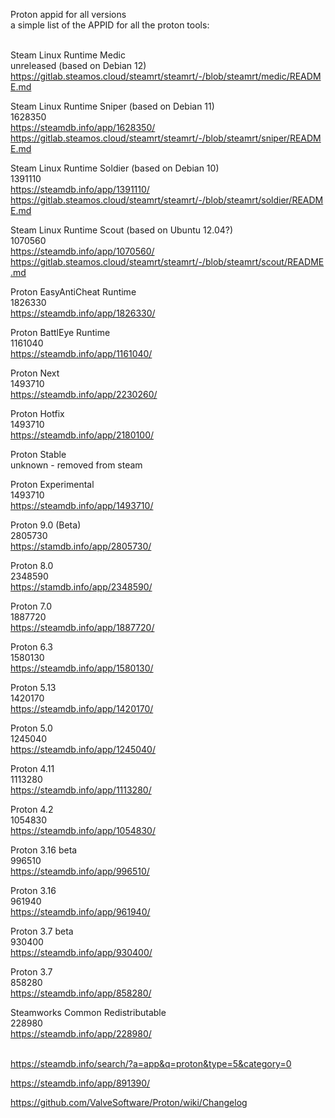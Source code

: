 Proton appid for all versions </br>
a simple list of the APPID for all the proton tools: </br>
 </br>

Steam Linux Runtime Medic </br>
unreleased (based on Debian 12) </br>
https://gitlab.steamos.cloud/steamrt/steamrt/-/blob/steamrt/medic/README.md </br>

Steam Linux Runtime Sniper (based on Debian 11) </br>
1628350 </br>
https://steamdb.info/app/1628350/ </br>
https://gitlab.steamos.cloud/steamrt/steamrt/-/blob/steamrt/sniper/README.md </br>

Steam Linux Runtime Soldier (based on Debian 10) </br>
1391110 </br>
https://steamdb.info/app/1391110/ </br>
https://gitlab.steamos.cloud/steamrt/steamrt/-/blob/steamrt/soldier/README.md </br>

Steam Linux Runtime Scout (based on Ubuntu 12.04?) </br>
1070560 </br>
https://steamdb.info/app/1070560/ </br>
https://gitlab.steamos.cloud/steamrt/steamrt/-/blob/steamrt/scout/README.md </br>

Proton EasyAntiCheat Runtime </br>
1826330 </br>
https://steamdb.info/app/1826330/ </br>

Proton BattlEye Runtime </br>
1161040 </br>
https://steamdb.info/app/1161040/ </br>

Proton Next </br>
1493710 </br>
https://steamdb.info/app/2230260/ </br>

Proton Hotfix </br>
1493710 </br>
https://steamdb.info/app/2180100/ </br>

Proton Stable </br>
unknown - removed from steam </br>

Proton Experimental </br>
1493710 </br>
https://steamdb.info/app/1493710/ </br>

Proton 9.0 (Beta) </br>
2805730 </br>
https://stamdb.info/app/2805730/ </br>

Proton 8.0 </br>
2348590 </br>
https://stamdb.info/app/2348590/ </br>

Proton 7.0 </br>
1887720 </br>
https://steamdb.info/app/1887720/ </br>

Proton 6.3 </br>
1580130 </br>
https://steamdb.info/app/1580130/ </br>

Proton 5.13 </br>
1420170 </br>
https://steamdb.info/app/1420170/ </br>

Proton 5.0 </br>
1245040 </br>
https://steamdb.info/app/1245040/ </br>

Proton 4.11 </br>
1113280 </br>
https://steamdb.info/app/1113280/ </br>

Proton 4.2 </br>
1054830 </br>
https://steamdb.info/app/1054830/ </br>

Proton 3.16 beta </br>
996510 </br>
https://steamdb.info/app/996510/ </br>

Proton 3.16 </br>
961940 </br>
https://steamdb.info/app/961940/ </br>

Proton 3.7 beta </br>
930400 </br>
https://steamdb.info/app/930400/ </br>

Proton 3.7 </br>
858280 </br>
https://steamdb.info/app/858280/ </br>

Steamworks Common Redistributable </br>
228980 </br>
https://steamdb.info/app/228980/ </br>
 </br>

https://steamdb.info/search/?a=app&q=proton&type=5&category=0 </br>

https://steamdb.info/app/891390/ </br>

https://github.com/ValveSoftware/Proton/wiki/Changelog </br>

